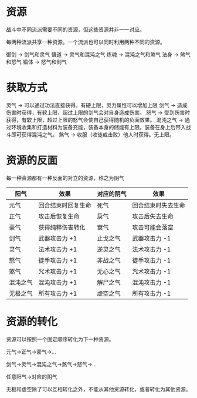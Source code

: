 # 资源

战斗中不同流派需要不同的资源，但这些资源并非一一对应。

每两种流派共享一种资源。一个流派也可以同时利用两种不同的资源。

御剑 -> 剑气和灵气
悟道 -> 灵气和混沌之气
炼魂 -> 混沌之气和煞气
法身 -> 煞气和怒气
锻体 -> 怒气和剑气

# 获取方式

灵气 -> 可以通过功法直接获得。有硬上限，灵力属性可以增加上限
剑气 -> 造成伤害时获得，有软上限，超过上限的剑气会对自身造成伤害。
怒气 -> 受到伤害时获得，有软上限，超过上限的怒气会使自己获得随机的负面效果。
混沌之气 -> 通过环境收集和打造材料为装备充能，装备本身的储能有上限。装备在身上后带入战斗即可获得混沌之气。
煞气 -> 收服（收徒或击败）他人时获得。无上限。

# 资源的反面

每一种资源都有一种反面的对立的资源，称之为阴气

| 阳气     | 效果               | 对应的阴气 | 效果               |
| -------- | ------------------ | ---------- | ------------------ |
| 元气     | 回合结束时回复生命 | 死气       | 回合结束时失去生命 |
| 正气     | 攻击后恢复生命     | 戾气       | 攻击后失去生命     |
| 豪气     | 获得纯粹伤害转化   | 衰气       | 攻击可能会落空     |
| 剑气     | 武器攻击力 +1      | 止戈之气   | 武器攻击力 -1      |
| 灵气     | 法术攻击力 +1      | 逆灵之气   | 法术攻击力 -1      |
| 怒气     | 徒手攻击力 +1      | 非战之气   | 徒手攻击力 -1      |
| 煞气     | 咒术攻击力 +1      | 无心之气   | 咒术攻击力 -1      |
| 混沌之气 | 混沌攻击力 +1      | 解尸之气   | 混沌攻击力 -1      |
| 无极之气 | 所有攻击力 +1      | 虚空之气   | 所有攻击力 -1      |

# 资源的转化

资源可以按照一个固定顺序转化为下一种资源。

元气->正气->豪气->...

剑气->灵气->混沌之气->煞气->怒气->...

任意阳气->对应的阴气

无极和虚空除了可以互相转化之外，不能从其他资源转化，或者转化为其他资源。
